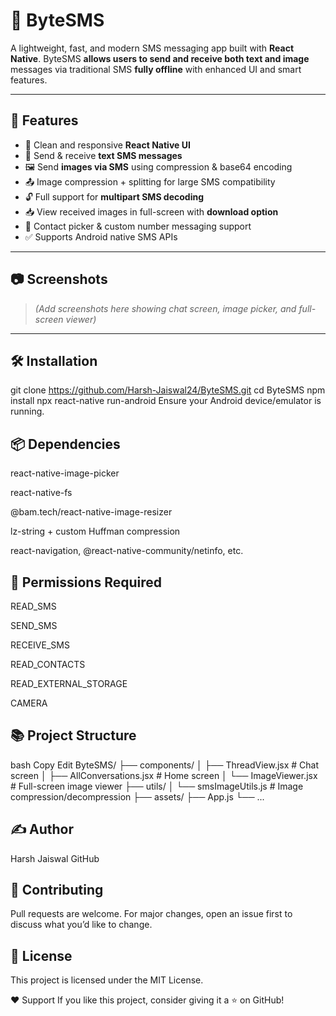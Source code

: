 # 📩 ByteSMS

A lightweight, fast, and modern SMS messaging app built with **React Native**. ByteSMS **allows users to send and receive both text and image** messages via traditional SMS **fully offline** with enhanced UI and smart features.

---

## 🚀 Features

- 📱 Clean and responsive **React Native UI**
- 💬 Send & receive **text SMS messages**
- 🖼️ Send **images via SMS** using compression & base64 encoding
- 📤 Image compression + splitting for large SMS compatibility
- 🔓 Full support for **multipart SMS decoding**
- 📥 View received images in full-screen with **download option**
- 📇 Contact picker & custom number messaging support
- ✅ Supports Android native SMS APIs

---

## 📷 Screenshots

> _(Add screenshots here showing chat screen, image picker, and full-screen viewer)_

---

## 🛠️ Installation


git clone https://github.com/Harsh-Jaiswal24/ByteSMS.git
cd ByteSMS
npm install
npx react-native run-android
Ensure your Android device/emulator is running.

## 📦 Dependencies
react-native-image-picker

react-native-fs

@bam.tech/react-native-image-resizer

lz-string + custom Huffman compression

react-navigation, @react-native-community/netinfo, etc.

## 🔐 Permissions Required

READ_SMS

SEND_SMS

RECEIVE_SMS

READ_CONTACTS

READ_EXTERNAL_STORAGE

CAMERA

## 📚 Project Structure
bash
Copy
Edit
ByteSMS/
├── components/
│   ├── ThreadView.jsx          # Chat screen
│   ├── AllConversations.jsx    # Home screen
│   └── ImageViewer.jsx         # Full-screen image viewer
├── utils/
│   └── smsImageUtils.js        # Image compression/decompression
├── assets/
├── App.js
└── ...

## ✍️ Author
Harsh Jaiswal
GitHub

## 🤝 Contributing
Pull requests are welcome. For major changes, open an issue first to discuss what you’d like to change.

## 📄 License
This project is licensed under the MIT License.

❤️ Support
If you like this project, consider giving it a ⭐️ on GitHub!

